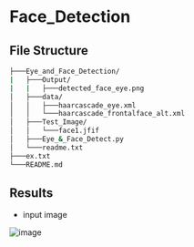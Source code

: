 # Face_Detection
## File Structure
``` bash
├───Eye_and_Face_Detection/
|   ├───Output/
|   |   ├───detected_face_eye.png
│   ├───data/
│   │   ├───haarcascade_eye.xml
│   │   └───haarcascade_frontalface_alt.xml
│   ├───Test_Image/
│   │   └───face1.jfif
│   ├───Eye_&_Face_Detect.py
│   └───readme.txt
├───ex.txt
└───README.md
```
## Results
- input image

![image](color_correction/results/RESULT1.png)


